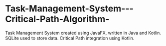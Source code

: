 # Task-Management-System---Critical-Path-Algorithm-
Task Management System created using JavaFX, written in Java and Kotlin. SQLite used to store data. Critical Path integration using Kotlin.
